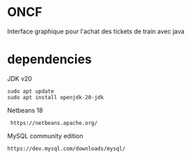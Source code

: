 # ONCF
Interface graphique pour l'achat des tickets de train avec java




# dependencies
JDK v20
```shell
sudo apt update
sudo apt install openjdk-20-jdk
``` 
Netbeans 18
```shell
 https://netbeans.apache.org/
``` 
MySQL community edition
```shell
https://dev.mysql.com/downloads/mysql/
```